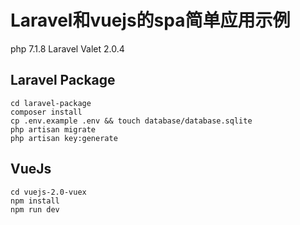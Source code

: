 # Laravel和vuejs的spa简单应用示例

php 7.1.8
Laravel Valet 2.0.4

## Laravel Package
```
cd laravel-package
composer install
cp .env.example .env && touch database/database.sqlite
php artisan migrate
php artisan key:generate
```

## VueJs

```
cd vuejs-2.0-vuex
npm install
npm run dev
```
